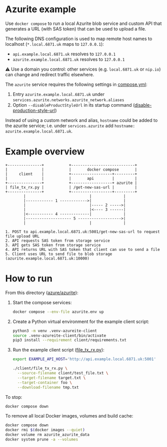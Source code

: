 # Azurite example

Use `docker compose` to run a local Azurite blob service and custom API that
generates a URL (with SAS token) that can be used to upload a file.

The following DNS configuration is used to map remote host names to localhost
(`*.local.6871.uk` maps to `127.0.0.1`):

* `api.example.local.6871.uk` resolves to `127.0.0.1`
* `azurite.example.local.6871.uk` resolves to `127.0.0.1`

⚠️ Use a domain you control: other services (e.g. `local.6871.uk` or `nip.io`)
can change and redirect traffic elsewhere.

The `azurite` service requires the following settings in [compose.yml](compose.yml):

1. Entry `azurite.example.local.6871.uk` under `services.azurite.networks.azurite_network.aliases`
2. Option `--disableProductStyleUrl` in its startup command ([disable-production-style-url](https://learn.microsoft.com/en-us/azure/storage/common/storage-use-azurite?tabs=visual-studio%2Cblob-storage#disable-production-style-url))

Instead of using a custom network and alias, `hostname` could be added to the
azurite service; i.e. under `services.azurite` add
`hostname: azurite.example.local.6871.uk`.

# Example overview

```
+---------------+           +----------------------------+
|               |           |       docker compose       |
|     client    |           +------------------+---------+
|               |           |       api        |         |
+---------------+           +------------------+ azurite |
| file_tx_rx.py |           | /get-new-sas-url |         |                                                        
+---------------+           +------------------+---------+
        |                            |              |
        |------------ 1 ------------>|              |
        |                            |----- 2 ----->|
        |                            |<---- 3 ------|
        |<----------- 4 -------------|              |
        |-------------------- 5 ------------------->|
        |                            |              |

1. POST to api.example.local.6871.uk:5001/get-new-sas-url to request file upload URL
2. API requests SAS token from storage service
3. API gets SAS token from storage service
4. API returns URL with SAS token that client can use to send a file
5. Client uses URL to send file to blob storage (azurite.example.local.6871.uk:10000)
```

# How to run

From this directory ([azure/azurite](../../azure/azurite)):

1. Start the compose services:

    ```bash
    docker compose --env-file azurite.env up
    ```

2. Create a Python virtual environment for the example client script:

    ```bash
    python3 -m venv .venv-azureite-client
    source .venv-azureite-client/bin/activate
    pip3 install --requirement client/requirements.txt
    ```

3. Run the example client script ([file_tx_rx.py](client/file_tx_rx.py)):
 
    ```bash
    export EXAMPLE_API_HOST='http://api.example.local.6871.uk:5001' 
    
    ./client/file_tx_rx.py \
      --source-filename client/test_file.txt \
      --target-filename target.txt \
      --target-container foo \
      --download-filename tmp.txt
    ```

To stop: 

```bash
docker compose down
```

To remove all local Docker images, volumes and build cache:

```bash
docker compose down
docker rmi $(docker images --quiet)
docker volume rm azurite_azurite_data
docker system prune -a --volumes
```
